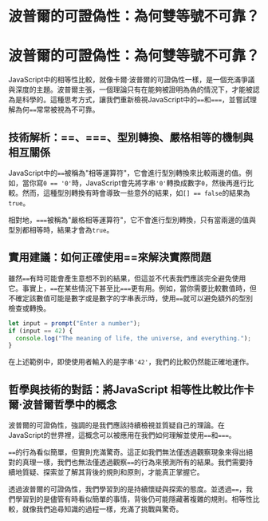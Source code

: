 # 波普爾的可證偽性：為何雙等號不可靠？

# 波普爾的可證偽性：為何雙等號不可靠？

JavaScript中的相等性比較，就像卡爾·波普爾的可證偽性一樣，是一個充滿爭議與深度的主題。波普爾主張，一個理論只有在能夠被證明為偽的情況下，才能被認為是科學的。這種思考方式，讓我們重新檢視JavaScript中的`==`和`===`，並嘗試理解為何`==`常常被視為不可靠。

## 技術解析：==、===、型別轉換、嚴格相等的機制與相互關係

JavaScript中的`==`被稱為"相等運算符"，它會進行型別轉換來比較兩邊的值。例如，當你寫`0 == '0'`時，JavaScript會先將字串`'0'`轉換成數字`0`，然後再進行比較。然而，這種型別轉換有時會導致一些意外的結果，如`[] == false`的結果為`true`。

相對地，`===`被稱為"嚴格相等運算符"，它不會進行型別轉換，只有當兩邊的值與型別都相等時，結果才會為`true`。

## 實用建議：如何正確使用==來解決實際問題

雖然`==`有時可能會產生意想不到的結果，但這並不代表我們應該完全避免使用它。事實上，`==`在某些情況下甚至比`===`更有用。例如，當你需要比較數值時，但不確定該數值可能是數字或是數字的字串表示時，使用`==`就可以避免額外的型別檢查或轉換。

```javascript
let input = prompt("Enter a number");
if (input == 42) {
  console.log("The meaning of life, the universe, and everything.");
}
```

在上述範例中，即使使用者輸入的是字串`'42'`，我們的比較仍然能正確地運作。

## 哲學與技術的對話：將JavaScript 相等性比較比作卡爾·波普爾哲學中的概念

波普爾的可證偽性，強調的是我們應該持續檢視並質疑自己的理論。在JavaScript的世界裡，這概念可以被應用在我們如何理解並使用`==`和`===`。

`==`的行為看似簡單，但實則充滿驚奇。這正如我們無法僅透過觀察現象來得出絕對的真理一樣，我們也無法僅透過觀察`==`的行為來預測所有的結果。我們需要持續地質疑、探索並了解其背後的規則和原則，才能真正掌握它。

透過波普爾的可證偽性，我們學習到的是持續懷疑與探索的態度。並透過`==`，我們學習到的是儘管有時看似簡單的事情，背後仍可能隱藏著複雜的規則。相等性比較，就像我們追尋知識的過程一樣，充滿了挑戰與驚奇。